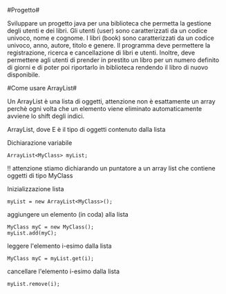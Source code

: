 #Progetto#


Sviluppare un progetto java per una biblioteca che permetta la gestione degli utenti e dei libri. Gli utenti (user) sono caratterizzati da un codice univoco, nome e cognome. I libri (book) sono caratterizzati da un codice univoco, anno, autore, titolo e genere. Il programma deve permettere la registrazione, ricerca e cancellazione di libri e utenti. Inoltre, deve permettere agli utenti di prender in prestito un libro per un numero definito di giorni e di poter poi riportarlo in biblioteca rendendo il libro di nuovo disponibile.



#Come usare ArrayList#

Un ArrayList è una lista di oggetti, attenzione non è esattamente un array perchè ogni volta che un elemento viene eliminato automaticamente avviene lo shift degli indici.

ArrayList<E>, dove E è il tipo di oggetti contenuto dalla lista

Dichiarazione variabile

    ArrayList<MyClass> myList; 

!! attenzione stiamo dichiarando un puntatore a un array list che contiene oggetti di tipo MyClass

Inizializzazione lista

    myList = new ArrayList<MyClass>();

aggiungere un elemento (in coda) alla lista

    MyClass myC = new MyClass();
    myList.add(myC);

leggere l'elemento i-esimo dalla lista

    MyClass myC = myList.get(i);

cancellare l'elemento i-esimo dalla lista

    myList.remove(i);
